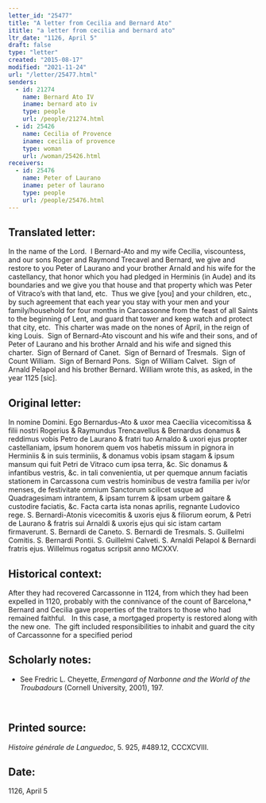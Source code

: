 ```yaml
---
letter_id: "25477"
title: "A letter from Cecilia and Bernard Ato"
ititle: "a letter from cecilia and bernard ato"
ltr_date: "1126, April 5"
draft: false
type: "letter"
created: "2015-08-17"
modified: "2021-11-24"
url: "/letter/25477.html"
senders:
  - id: 21274
    name: Bernard Ato IV
    iname: bernard ato iv
    type: people
    url: /people/21274.html
  - id: 25426
    name: Cecilia of Provence
    iname: cecilia of provence
    type: woman
    url: /woman/25426.html
receivers:
  - id: 25476
    name: Peter of Laurano
    iname: peter of laurano
    type: people
    url: /people/25476.html
---
```

<h2> Translated letter:</h2><p>In the name of the Lord.&nbsp; I Bernard-Ato and my wife Cecilia, viscountess, and our sons Roger and Raymond Trecavel and Bernard, we give and restore to you Peter of Laurano and your brother Arnald and his wife for the castellancy, that honor which you had pledged in Herminis (in Aude) and its boundaries and we give you that house and that property which was Peter of Vitraco’s with that land, etc.&nbsp; Thus we give [you] and your children, etc., by such agreement that each year you stay with your men and your family/household for four months in Carcassonne from the feast of all Saints to the beginning of Lent, and guard that tower and keep watch and protect that city, etc. &nbsp;This charter was made on the nones of April, in the reign of king Louis.&nbsp; Sign of Bernard-Ato viscount and his wife and their sons, and of Peter of Laurano and his brother Arnald and his wife and signed this charter.&nbsp; Sign of Bernard of Canet.&nbsp; Sign of Bernard of Tresmals.&nbsp; Sign of Count William.&nbsp; Sign of Bernard Pons.&nbsp; Sign of William Calvet.&nbsp; Sign of Arnald Pelapol and his brother Bernard. William wrote this, as asked, in the year 1125 [sic].</p><h2 class="mt-4"> Original letter:</h2><p>In nomine Domini. Ego Bernardus-Ato &amp; uxor mea Caecilia vicecomitissa &amp; filii nostri Rogerius &amp; Raymundus Trencavellus &amp; Bernardus donamus &amp; reddimus vobis Petro de Laurano &amp; fratri tuo Arnaldo &amp; uxori ejus propter castellaniam, ipsum honorem quem vos habetis missum in pignora in Herminiis &amp; in suis terminiis, &amp; donamus vobis ipsam stagam &amp; ipsum mansum qui fuit Petri de Vitraco cum ipsa terra, &amp;c. Sic donamus &amp; infantibus vestris, &amp;c. in tali convenientia, ut per quemque annum faciatis stationem in Carcassona cum vestris hominibus de vestra familia per iv/or menses, de festivitate omnium Sanctorum scilicet usque ad Quadragesimam intrantem, &amp; ipsam turrem &amp; ipsam urbem gaitare &amp; custodire facia­tis, &amp;c. Facta carta ista nonas aprilis, regnante Ludovico rege. S. Bernardi-Atonis vicecomitis &amp; uxoris ejus &amp; filiorum eorum, &amp; Petri de Laurano &amp; fratris sui Arnaldi &amp; uxoris ejus qui sic istam cartam firmaverunt. S. Bernardi de Caneto. S. Bernardi de Tresmals. S. Guillelmi Comitis. S. Bernardi Pontii. S. Guillelmi Calveti. S. Arnaldi Pelapol &amp; Bernardi fra­tris ejus. Willelmus rogatus scripsit anno MCXXV.</p><h2 class="mt-4"> Historical context:</h2><p>After they had recovered Carcassonne in 1124, from which they had been expelled in 1120, probably with the connivance of the count of Barcelona,* Bernard and Cecilia gave properties of the traitors to those who had remained faithful. &nbsp; In this case, a mortgaged property is restored along with the new one.&nbsp; The gift included responsibilities to inhabit and guard the city of Carcassonne for a specified period</p><h2 class="mt-4"> Scholarly notes:</h2><ul><li>See Fredric L. Cheyette,&nbsp;<em>Ermengard of Narbonne and the World of the Troubadours</em>&nbsp;(Cornell University, 2001), 197.</li></ul><p>&nbsp;</p><h2 class="mt-4"> Printed source:</h2><p><i>Histoire générale de Languedoc</i>, 5. 925, #489.12, CCCXCVIII.&nbsp;</p><h2 class="mt-4"> Date:</h2>1126, April 5